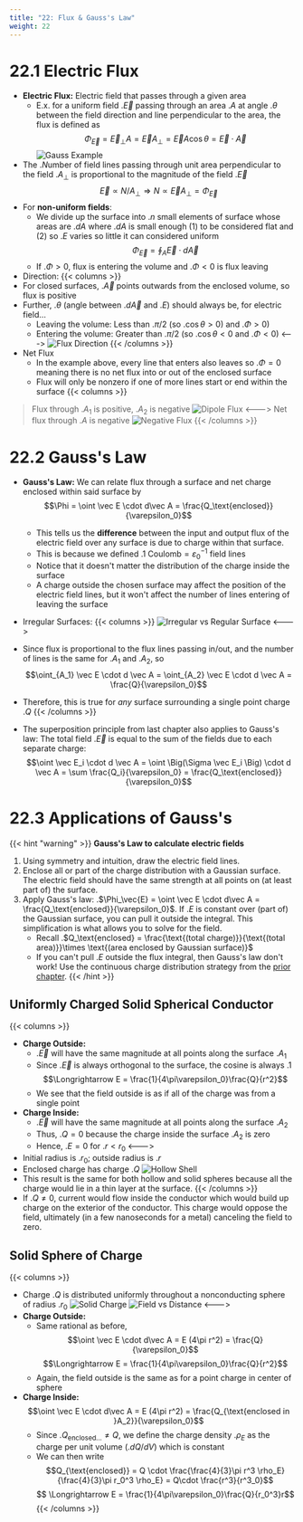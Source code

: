 ```yaml
---
title: "22: Flux & Gauss's Law"
weight: 22
---
```


# 22.1 Electric Flux

- **Electric Flux:** Electric field that passes through a given area
    - E.x. for a uniform field .$\vec E$ passing through an area .$A$ at angle .$\theta$ between the field direction and line perpendicular to the area, the flux is defined as
    $$\Phi_\vec{E} = \vec E_\perp A = \vec EA_\perp = \vec E A \cos \theta = \vec E \cdot \vec A$$
![Gauss Example](/docs/physics-7b/imgs/gauss-ex.png)
- The .$N$umber of field lines passing through unit area perpendicular to the field .$A_\perp$ is proportional to the magnitude of the field .$\vec E$
    $$\vec E \propto N/A_\perp \Longrightarrow N \propto \vec EA_\perp = \Phi_\vec{E}$$
- For **non-uniform fields**:
    - We divide up the surface into .$n$ small elements of surface whose areas are .$dA$ where .$dA$ is small enough (1) to be considered flat and (2) so .$E$ varies so little it can considered uniform
    $$\Phi_\vec{E} = \oint_A \vec E \cdot d\vec A$$
    - If .$\Phi > 0$, flux is entering the volume and .$\Phi < 0$ is flux leaving
- Direction:
{{< columns >}}
- For closed surfaces, .$\vec A$ points outwards from the enclosed volume, so flux is positive
- Further, .$\theta$ (angle between .$d\vec A$ and .$E$) should always be, for electric field...
    - Leaving the volume: Less than .$\pi/2$ (so .$\cos\theta > 0$) and .$\Phi > 0$)
    - Entering the volume: Greater than .$\pi/2$ (so .$\cos\theta < 0$ and .$\Phi < 0$)
<---> <!-- separator -->
![Flux Direction](/docs/physics-7b/imgs/flux-dir.png)
{{< /columns >}}
- Net Flux
    - In the example above, every line that enters also leaves so .$\Phi = 0$ meaning there is no net flux into or out of the enclosed surface
    - Flux will only be nonzero if one of more lines start or end within the surface
{{< columns >}}
> Flux through .$A_1$ is positive, .$A_2$ is negative
![Dipole Flux](/docs/physics-7b/imgs/dipole-flux.png)
<---> <!-- separator -->
> Net flux through .$A$ is negative
![Negative Flux](/docs/physics-7b/imgs/neg-flux.png)
{{< /columns >}}

# 22.2 Gauss's Law

- **Gauss's Law:** We can relate flux through a surface and net charge enclosed within said surface by
    $$\Phi = \oint \vec E \cdot d\vec A = \frac{Q_\text{enclosed}}{\varepsilon_0}$$
    - This tells us the __difference__ between the input and output flux of the electric field over any surface is due to charge within that surface.
    - This is because we defined .$1 \text{ Coulomb} = \varepsilon_0^{-1} \text{ field lines}$
    - Notice that it doesn't matter the distribution of the charge inside the surface
    - A charge outside the chosen surface may affect the position of the electric field lines, but it won't affect the number of lines entering of leaving the surface
- Irregular Surfaces:
{{< columns >}}
![Irregular vs Regular Surface](/docs/physics-7b/imgs/gauss-areas.png)
<--->
- Since flux is proportional to the flux lines passing in/out, and the number of lines is the same for .$A_1$ and .$A_2$, so
$$\oint_{A_1} \vec E \cdot d \vec A = \oint_{A_2} \vec E \cdot d \vec A = \frac{Q}{\varepsilon_0}$$
- Therefore, this is true for _any_ surface surrounding a single point charge .$Q$
{{< /columns >}}

- The superposition principle from last chapter also applies to Gauss's law: The total field .$\vec E$ is equal to the sum of the fields due to each separate charge:
$$\oint \vec E_i \cdot d \vec A = \oint \Big(\Sigma \vec E_i \Big) \cdot d \vec A = \sum \frac{Q_i}{\varepsilon_0} = \frac{Q_\text{enclosed}}{\varepsilon_0}$$

# 22.3 Applications of Gauss's

{{< hint "warning" >}}<!-- mathjax fix -->
**Gauss's Law to calculate electric fields**
1. Using symmetry and intuition, draw the electric field lines.
2. Enclose all or part of the charge distribution with a Gaussian surface. The electric field should have the same strength at all points on (at least part of) the surface.
3. Apply Gauss's law: .$\Phi_\vec{E} = \oint \vec E \cdot d\vec A = \frac{Q_\text{enclosed}}{\varepsilon_0}$. If .$E$ is constant over (part of) the Gaussian surface, you can pull it outside the integral. This simplification is what allows you to solve for the field.
   - Recall .$Q_\text{enclosed} = \frac{\text{(total charge)}}{\text{(total area)}}\times \text{(area enclosed by Gaussian surface)}$
   - If you can't pull .$E$ outside the flux integral, then Gauss's law don't work! Use the continuous charge distribution strategy from the [prior chapter](21.md#217-electric-field-calculations-for-continuous-charge-distributions).
{{< /hint >}}


## Uniformly Charged Solid Spherical Conductor
{{< columns >}}
- **Charge Outside:**
    - .$\vec E$ will have the same magnitude at all points along the surface .$A_1$
    - Since .$\vec E$ is always orthogonal to the surface, the cosine is always .$1$
    $$\Longrightarrow E = \frac{1}{4\pi\varepsilon_0}\frac{Q}{r^2}$$
    - We see that the field outside is as if all of the charge was from a single point
- **Charge Inside:**
    - .$\vec E$ will have the same magnitude at all points along the surface .$A_2$
    - Thus, .$Q = 0$ because the charge inside the surface .$A_2$ is zero
    - Hence, .$E = 0$ for .$r < r_0$
<--->
- Initial radius is .$r_0$; outside radius is .$r$
- Enclosed charge has charge .$Q$
![Hollow Shell](/docs/physics-7b/imgs/hollow-charge.png)
- This result is the same for both hollow and solid spheres because all the charge would lie in a thin layer at the surface.
{{< /columns >}}
- If .$Q \neq 0$, current would flow inside the conductor which would build up charge on the exterior of the conductor. This charge would oppose the field, ultimately (in a few nanoseconds for a metal) canceling the field to zero.

## Solid Sphere of Charge
{{< columns >}}
- Charge .$Q$ is distributed uniformly throughout a nonconducting sphere of radius .$r_0$
![Solid Charge](/docs/physics-7b/imgs/solid-charge.png)
![Field vs Distance](/docs/physics-7b/imgs/e-r.png)
<--->
- **Charge Outside:**
    - Same rational as before,
    $$\oint \vec E \cdot d\vec A = E (4\pi r^2) = \frac{Q}{\varepsilon_0}$$
    $$\Longrightarrow E = \frac{1}{4\pi\varepsilon_0}\frac{Q}{r^2}$$
    - Again, the field outside is the same as for a point charge in center of sphere
- **Charge Inside:**
    $$\oint \vec E \cdot d\vec A = E (4\pi r^2) = \frac{Q_{\text{enclosed in }A_2}}{\varepsilon_0}$$
    - Since .$Q_{\text{enclosed...}} \neq Q$, we define the charge density .$\rho_E$ as the charge per unit volume (.$dQ/dV$) which is constant
    - We can then write
    $$Q_{\text{enclosed}} = Q \cdot \frac{\frac{4}{3}\pi r^3 \rho_E}{\frac{4}{3}\pi r_0^3 \rho_E} = Q\cdot \frac{r^3}{r^3_0}$$
    $$ \Longrightarrow E = \frac{1}{4\pi\varepsilon_0}\frac{Q}{r_0^3}r$$
    $$$$
{{< /columns >}}